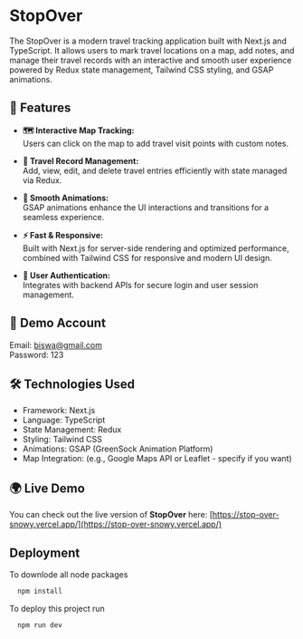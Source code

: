 
# StopOver

The StopOver is a modern travel tracking application built with Next.js and TypeScript. It allows users to mark travel locations on a map, add notes, and manage their travel records with an interactive and smooth user experience powered by Redux state management, Tailwind CSS styling, and GSAP animations.

## 🚀 Features

- **🗺️ Interactive Map Tracking:**  
  Users can click on the map to add travel visit points with custom notes.

- **📝 Travel Record Management:**  
  Add, view, edit, and delete travel entries efficiently with state managed via Redux.

- **🎨 Smooth Animations:**  
  GSAP animations enhance the UI interactions and transitions for a seamless experience.

- **⚡ Fast & Responsive:**  
  Built with Next.js for server-side rendering and optimized performance, combined with Tailwind CSS for responsive and modern UI design.

- **🔐 User Authentication:**  
  Integrates with backend APIs for secure login and user session management.

## 🔑 Demo Account

Email: biswa@gmail.com  
Password: 123

## 🛠️ Technologies Used

- Framework: Next.js  
- Language: TypeScript  
- State Management: Redux  
- Styling: Tailwind CSS  
- Animations: GSAP (GreenSock Animation Platform)  
- Map Integration: (e.g., Google Maps API or Leaflet - specify if you want)  

## 🌍 Live Demo

You can check out the live version of **StopOver** here:
[https://stop-over-snowy.vercel.app/](https://stop-over-snowy.vercel.app/)


## Deployment
To downlode all node packages

```bash
  npm install
```

To deploy this project run

```bash
  npm run dev
``` 

